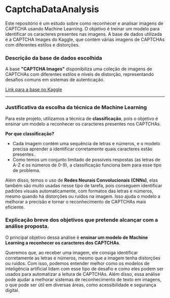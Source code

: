 # CaptchaDataAnalysis
Este repositório é um estudo sobre como reconhecer e analisar imagens de CAPTCHA usando Machine Learning. O objetivo é treinar um modelo para identificar os caracteres presentes nas imagens.
A base de dados utilizada é a CAPTCHA Images do Kaggle, que contém várias imagens de CAPTCHAs com diferentes estilos e distorções.

###

### Descrição da base de dados escolhida
A base **"CAPTCHA Images"** disponibiliza uma coleção de imagens de CAPTCHAs com diferentes estilos e níveis de distorção, representando desafios comuns em sistemas de autenticação.

[Link para a base no Kaggle](https://www.kaggle.com/datasets/fournierp/captcha-images)

---

### Justificativa da escolha da técnica de Machine Learning

Para este projeto, utilizamos a técnica de **classificação**, pois o objetivo é ensinar um modelo a reconhecer os caracteres presentes nos CAPTCHAs.

**Por que classificação?**
- Cada imagem contém uma sequência de letras e números, e o modelo precisa aprender a identificar corretamente quais caracteres estão presentes.
- Como temos um conjunto limitado de possíveis respostas (as letras de A-Z e os números de 0-9), a classificação funciona bem para esse tipo de problema.

Além disso, temos o uso de **Redes Neurais Convolucionais (CNNs)**, elas também são muito usadas nesse tipo de tarefa, pois conseguem identificar padrões visuais automaticamente, com formatos das letras e números, mesmo quando há distorções ou ruídos na imagem. 
Isso ajuda o modelo a melhorar a precisão e tornar o reconhecimento de CAPTCHAs mais eficiente.

### Explicação breve dos objetivos que pretende alcançar com a análise proposta. 

O principal objetivo dessa análise é **ensinar um modelo de Machine Learning a reconhecer os caracteres dos CAPTCHAs**. 

Queremos que, ao receber uma imagem, ele consiga identificar corretamente as letras e números, mesmo que a imagem tenha distorções ou ruídos.
Com isso, podemos entender melhor como os modelos de inteligência artificial lidam com esse tipo de desafio e como eles podem ser usados para automatizar a leitura de CAPTCHAs. Além disso, essa análise pode ajudar a melhorar sistemas de reconhecimento de texto em imagens, o que pode ser útil em diversas áreas, como acessibilidade e segurança digital.
